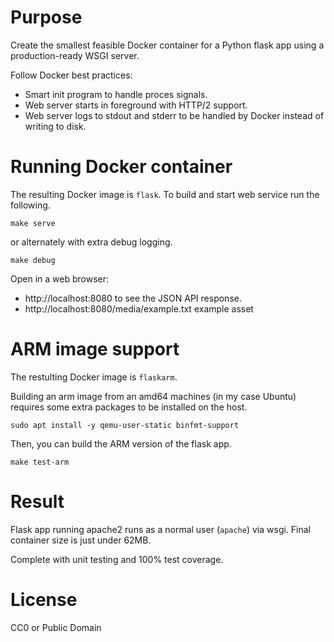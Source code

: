 # Purpose

Create the smallest feasible Docker container for a Python flask app using a
production-ready WSGI server.

Follow Docker best practices:

- Smart init program to handle proces signals.
- Web server starts in foreground with HTTP/2 support.
- Web server logs to stdout and stderr to be handled by Docker instead of
  writing to disk.

# Running Docker container

The resulting Docker image is `flask`.  To build and start web service run the
following.

    make serve

or alternately with extra debug logging.

    make debug


Open in a web browser:

* http://localhost:8080 to see the JSON API response.
* http://localhost:8080/media/example.txt example asset

# ARM image support

The restulting Docker image is `flaskarm`.

Building an arm image from an amd64 machines (in my case Ubuntu) requires some
extra packages to be installed on the host.

    sudo apt install -y qemu-user-static binfmt-support

Then, you can build the ARM version of the flask app.

    make test-arm


# Result

Flask app running apache2 runs as a normal user (`apache`) via wsgi.  Final
container size is just under 62MB.

Complete with unit testing and 100% test coverage.

# License

CC0 or Public Domain

